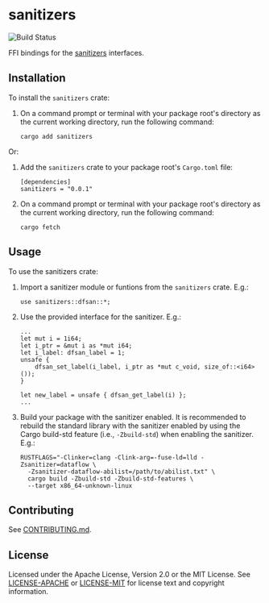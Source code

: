 sanitizers
==========

![Build Status](https://github.com/rcvalle/rust-sanitizers/workflows/build/badge.svg)

FFI bindings for the [sanitizers](https://github.com/google/sanitizers)
interfaces.


Installation
------------

To install the `sanitizers` crate:

1. On a command prompt or terminal with your package root's directory as the
   current working directory, run the following command:

       cargo add sanitizers

Or:

1. Add the `sanitizers` crate to your package root's `Cargo.toml` file:

       [dependencies]
       sanitizers = "0.0.1"

2. On a command prompt or terminal with your package root's directory as the
   current working directory, run the following command:

       cargo fetch


Usage
-----

To use the sanitizers crate:

1. Import a sanitizer module or funtions from the `sanitizers` crate. E.g.:

       use sanitizers::dfsan::*;

2. Use the provided interface for the sanitizer. E.g.:

       ...
       let mut i = 1i64;
       let i_ptr = &mut i as *mut i64;
       let i_label: dfsan_label = 1;
       unsafe {
           dfsan_set_label(i_label, i_ptr as *mut c_void, size_of::<i64>());
       }

       let new_label = unsafe { dfsan_get_label(i) };
       ...

3. Build your package with the sanitizer enabled. It is recommended to rebuild
   the standard library with the sanitizer enabled by using the Cargo build-std
   feature (i.e., `-Zbuild-std`) when enabling the sanitizer. E.g.:

       RUSTFLAGS="-Clinker=clang -Clink-arg=-fuse-ld=lld -Zsanitizer=dataflow \
         -Zsanitizer-dataflow-abilist=/path/to/abilist.txt" \
         cargo build -Zbuild-std -Zbuild-std-features \
         --target x86_64-unknown-linux


Contributing
------------

See [CONTRIBUTING.md](CONTRIBUTING.md).


License
-------

Licensed under the Apache License, Version 2.0 or the MIT License. See
[LICENSE-APACHE](LICENSE-APACHE) or [LICENSE-MIT](LICENSE-MIT) for license text
and copyright information.
